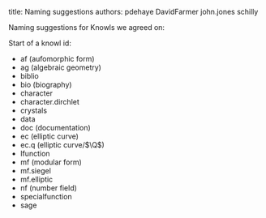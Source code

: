 title: Naming suggestions
authors:
    pdehaye
    DavidFarmer
    john.jones
    schilly

Naming suggestions for Knowls we agreed on:

Start of a knowl id:

- af (aufomorphic form)
- ag (algebraic geometry)
- biblio
- bio (biography)
- character
- character.dirchlet
- crystals
- data
- doc (documentation)
- ec (elliptic curve)
- ec.q (elliptic curve/$\Q$)
- lfunction
- mf (modular form)
- mf.siegel
- mf.elliptic
- nf (number field)
- specialfunction
- sage
